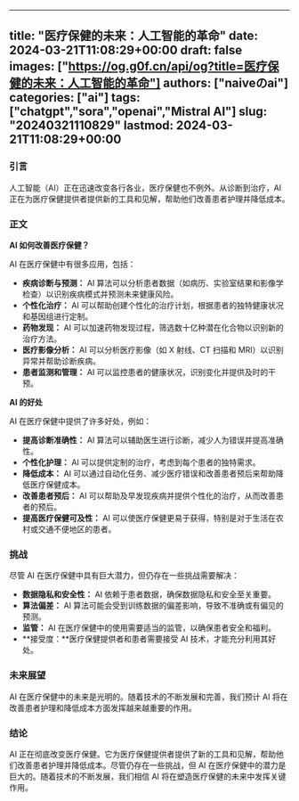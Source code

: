 
---
title: "医疗保健的未来：人工智能的革命"
date: 2024-03-21T11:08:29+00:00
draft: false
images: ["https://og.g0f.cn/api/og?title=医疗保健的未来：人工智能的革命"]
authors: ["naiveのai"]
categories: ["ai"]
tags: ["chatgpt","sora","openai","Mistral AI"]
slug: "20240321110829"
lastmod: 2024-03-21T11:08:29+00:00
---
### 引言

人工智能（AI）正在迅速改变各行各业，医疗保健也不例外。从诊断到治疗，AI 正在为医疗保健提供者提供新的工具和见解，帮助他们改善患者护理并降低成本。

### 正文

**AI 如何改善医疗保健？**

AI 在医疗保健中有很多应用，包括：

* **疾病诊断与预测：** AI 算法可以分析患者数据（如病历、实验室结果和影像学检查）以识别疾病模式并预测未来健康风险。
* **个性化治疗：** AI 可以帮助创建个性化的治疗计划，根据患者的独特健康状况和基因组进行定制。
* **药物发现：** AI 可以加速药物发现过程，筛选数十亿种潜在化合物以识别新的治疗方法。
* **医疗影像分析：** AI 可以分析医疗影像（如 X 射线、CT 扫描和 MRI）以识别异常并帮助诊断疾病。
* **患者监测和管理：** AI 可以监控患者的健康状况，识别变化并提供及时的干预。

**AI 的好处**

AI 在医疗保健中提供了许多好处，例如：

* **提高诊断准确性：** AI 算法可以辅助医生进行诊断，减少人为错误并提高准确性。
* **个性化护理：** AI 可以提供定制的治疗，考虑到每个患者的独特需求。
* **降低成本：** AI 可以通过自动化任务、减少医疗错误和改善患者预后来帮助降低医疗保健成本。
* **改善患者预后：** AI 可以帮助及早发现疾病并提供个性化的治疗，从而改善患者的预后。
* **提高医疗保健可及性：** AI 可以使医疗保健更易于获得，特别是对于生活在农村或交通不便地区的患者。

### 挑战

尽管 AI 在医疗保健中具有巨大潜力，但仍存在一些挑战需要解决：

* **数据隐私和安全性：** AI 依赖于患者数据，确保数据隐私和安全至关重要。
* **算法偏差：** AI 算法可能会受到训练数据的偏差影响，导致不准确或有偏见的预测。
* **监管：** AI 在医疗保健中的使用需要适当的监管，以确保患者安全和福利。
* **接受度：**医疗保健提供者和患者需要接受 AI 技术，才能充分利用其好处。

### 未来展望

AI 在医疗保健中的未来是光明的。随着技术的不断发展和完善，我们预计 AI 将在改善患者护理和降低成本方面发挥越来越重要的作用。

### 结论

AI 正在彻底改变医疗保健。它为医疗保健提供者提供了新的工具和见解，帮助他们改善患者护理并降低成本。尽管仍存在一些挑战，但 AI 在医疗保健中的潜力是巨大的。随着技术的不断发展，我们相信 AI 将在塑造医疗保健的未来中发挥关键作用。